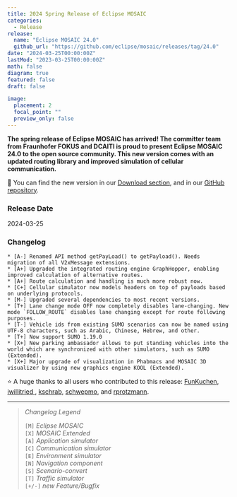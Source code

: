 ```yaml
---
title: 2024 Spring Release of Eclipse MOSAIC
categories:
  - Release
release:
  name: "Eclipse MOSAIC 24.0"
  github_url: "https://github.com/eclipse/mosaic/releases/tag/24.0"
date: "2024-03-25T00:00:00Z"
lastMod: "2023-03-25T00:00:00Z"
math: false
diagram: true
featured: false
draft: false

image:
  placement: 2
  focal_point: ""
  preview_only: false
---
```


**The spring release of Eclipse MOSAIC has arrived! The committer team from Fraunhofer FOKUS and DCAITI is proud to present Eclipse MOSAIC 24.0 to the open source community. 
This new version comes with an updated routing library and improved simulation of cellular communication.**

:rocket: You can find the new version in our [Download section](/download), and in our [GitHub repository](https://github.com/eclipse/mosaic). 

### Release Date
2024-03-25

### Changelog

```shell
* [A-] Renamed API method getPayLoad() to getPayload(). Needs migration of all V2xMessage extensions.
* [A+] Upgraded the integrated routing engine GraphHopper, enabling improved calculation of alternative routes.
* [A+] Route calculation and handling is much more robust now.
* [C+] Cellular simulator now models headers on top of payloads based on underlying protocols.
* [M-] Upgraded several dependencies to most recent versions.
* [T+] Lane change mode OFF now completely disables lane-changing. New mode `FOLLOW_ROUTE` disables lane changing except for route following purposes.
* [T-] Vehicle ids from existing SUMO scenarios can now be named using UTF-8 characters, such as Arabic, Chinese, Hebrew, and other.
* [T+] Now support SUMO 1.19.0
* [X+] New parking ambassador allows to put standing vehicles into the world which are synchronized with other simulators, such as SUMO (Extended).
* [X+] Major upgrade of visualization in Phabmacs and MOSAIC 3D visualizer by using new graphics engine KOOL (Extended).
```

:star: A huge thanks to all users who contributed to this release:
[ <i class="fab fa-github"></i> FunKuchen](https://github.com/FunKuchen),
[ <i class="fab fa-github"></i> iwillitried ](https://github.com/iwillitried ),
[ <i class="fab fa-github"></i> kschrab](https://github.com/kschrab),
[ <i class="fab fa-github"></i> schwepmo](https://github.com/schwepmo), and
[ <i class="fab fa-github"></i> rprotzmann](https://github.com/rprotzmann).

---

> _Changelog Legend_
>   
> `[M]` _Eclipse MOSAIC_\
> `[X]` _MOSAIC Extended_\
> `[A]` _Application simulator_\
> `[C]` _Communication simulator_\
> `[E]` _Environment simulator_\
> `[N]` _Navigation component_\
> `[S]` _Scenario-convert_\
> `[T]` _Traffic simulator_\
> `[+/-]` _new Feature/Bugfix_